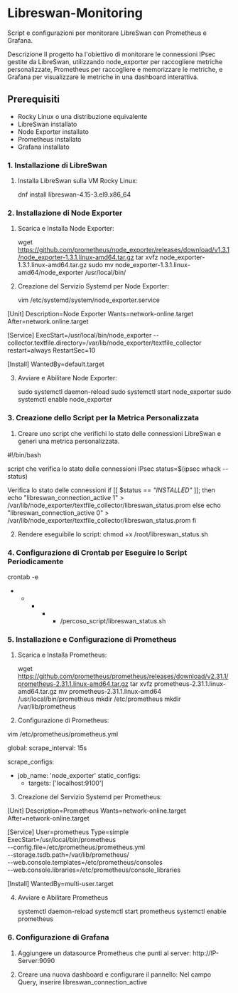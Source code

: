 # Libreswan-Monitoring
Script e configurazioni per monitorare LibreSwan con Prometheus e Grafana.

Descrizione
Il progetto ha l'obiettivo di monitorare le connessioni IPsec gestite da LibreSwan, utilizzando node_exporter per raccogliere metriche personalizzate, Prometheus per raccogliere e memorizzare le metriche, e Grafana per visualizzare le metriche in una dashboard interattiva.

## Prerequisiti

- Rocky Linux o una distribuzione equivalente
- LibreSwan installato
- Node Exporter installato
- Prometheus installato
- Grafana installato

### 1. Installazione di LibreSwan

1) Installa LibreSwan sulla VM Rocky Linux:
    
   dnf install libreswan-4.15-3.el9.x86_64

### 2. Installazione di Node Exporter
   
1) Scarica e Installa Node Exporter:
   
   wget https://github.com/prometheus/node_exporter/releases/download/v1.3.1/node_exporter-1.3.1.linux-amd64.tar.gz
   tar xvfz node_exporter-1.3.1.linux-amd64.tar.gz
   sudo mv node_exporter-1.3.1.linux-amd64/node_exporter /usr/local/bin/

2) Creazione del Servizio Systemd per Node Exporter:
   
   vim /etc/systemd/system/node_exporter.service

[Unit]
Description=Node Exporter
Wants=network-online.target
After=network.online.target

[Service]
ExecStart=/usr/local/bin/node_exporter --collector.textfile.directory=/var/lib/node_exporter/textfile_collector
restart=always
RestartSec=10

[Install]
WantedBy=default.target

3) Avviare e Abilitare Node Exporter:
   
   sudo systemctl daemon-reload
   sudo systemctl start node_exporter
   sudo systemctl enable node_exporter

### 3. Creazione dello Script per la Metrica Personalizzata

1) Creare uno script che verifichi lo stato delle connessioni LibreSwan e generi una metrica personalizzata.

#!/bin/bash

 script che verifica lo stato delle connessioni IPsec
status=$(ipsec whack --status)

 Verifica lo stato delle connessioni
if [[ $status == *"INSTALLED"* ]]; then
  echo "libreswan_connection_active 1" > /var/lib/node_exporter/textfile_collector/libreswan_status.prom
else
  echo "libreswan_connection_active 0" > /var/lib/node_exporter/textfile_collector/libreswan_status.prom
fi

2) Rendere eseguibile lo script:
   chmod +x /root/libreswan_status.sh

###  4. Configurazione di Crontab per Eseguire lo Script Periodicamente

crontab -e

* * * * * /percoso_script/libreswan_status.sh

### 5. Installazione e Configurazione di Prometheus

1) Scarica e Installa Prometheus:
   
   wget https://github.com/prometheus/prometheus/releases/download/v2.31.1/prometheus-2.31.1.linux-amd64.tar.gz
   tar xvfz prometheus-2.31.1.linux-amd64.tar.gz
   mv prometheus-2.31.1.linux-amd64 /usr/local/bin/prometheus
   mkdir /etc/prometheus
   mkdir /var/lib/prometheus

2) Configurazione di Prometheus:

vim /etc/prometheus/prometheus.yml

global:
  scrape_interval: 15s

scrape_configs:
  - job_name: 'node_exporter'
    static_configs:
      - targets: ['localhost:9100']
   
3) Creazione del Servizio Systemd per Prometheus:

[Unit]
Description=Prometheus
Wants=network-online.target
After=network-online.target

[Service]
User=prometheus
Type=simple
ExecStart=/usr/local/bin/prometheus \
--config.file=/etc/prometheus/prometheus.yml \
--storage.tsdb.path=/var/lib/prometheus/ \
--web.console.templates=/etc/prometheus/consoles \
--web.console.libraries=/etc/prometheus/console_libraries

[Install]
WantedBy=multi-user.target

4) Avviare e Abilitare Prometheus
   
   systemctl daemon-reload
   systemctl start prometheus
   systemctl enable prometheus

### 6. Configurazione di Grafana

1) Aggiungere un datasource Prometheus che punti al server: 
   http://IP-Server:9090

2) Creare una nuova dashboard e configurare il pannello:
   Nel campo Query, inserire libreswan_connection_active









       



